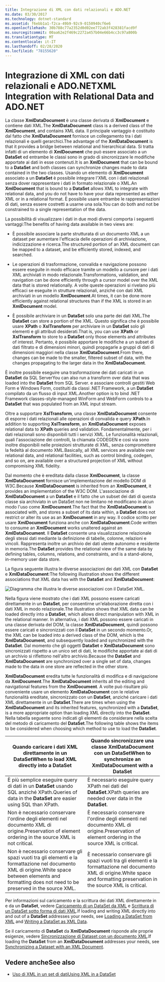 ```yaml
---
title: Integrazione di XML con dati relazionali e ADO.NET
ms.date: 03/30/2017
ms.technology: dotnet-standard
ms.assetid: f6ebb1a1-f2ca-49b9-92c9-0150940cf6e6
ms.openlocfilehash: 30b788c77a2352d0d02ee772ab3f428381facd9f
ms.sourcegitcommit: 00aa62e2f469c2272a457b04e66b4cc3c97a800b
ms.translationtype: MT
ms.contentlocale: it-IT
ms.lasthandoff: 02/28/2020
ms.locfileid: "78155620"
---
```

# <a name="xml-integration-with-relational-data-and-adonet"></a><span data-ttu-id="b0a2e-102">Integrazione di XML con dati relazionali e ADO.NET</span><span class="sxs-lookup"><span data-stu-id="b0a2e-102">XML Integration with Relational Data and ADO.NET</span></span>
<span data-ttu-id="b0a2e-103">La classe **XmlDataDocument** è una classe derivata di **XmlDocument** e contiene dati XML.</span><span class="sxs-lookup"><span data-stu-id="b0a2e-103">The **XmlDataDocument** class is a derived class of the **XmlDocument**, and contains XML data.</span></span> <span data-ttu-id="b0a2e-104">Il principale vantaggio è costituito dal fatto che **XmlDataDocument** fornisce un collegamento tra i dati relazionali e quelli gerarchici.</span><span class="sxs-lookup"><span data-stu-id="b0a2e-104">The advantage of the **XmlDataDocument** is that it provides a bridge between relational and hierarchical data.</span></span> <span data-ttu-id="b0a2e-105">Si tratta infatti di un elemento di **XmlDocument** che può essere associato a un **DataSet** ed entrambe le classi sono in grado di sincronizzare le modifiche apportate ai dati in esse contenuti.</span><span class="sxs-lookup"><span data-stu-id="b0a2e-105">It is an **XmlDocument** that can be bound to a **DataSet** and both classes can synchronize changes made to data contained in the two classes.</span></span> <span data-ttu-id="b0a2e-106">Usando un elemento di **XmlDocument** associato a un **DataSet** è possibile integrare l'XML con i dati relazionali senza dover rappresentare i dati in formato relazionale o XML.</span><span class="sxs-lookup"><span data-stu-id="b0a2e-106">An **XmlDocument** that is bound to a **DataSet** allows XML to integrate with relational data, and you do not have to have your data represented as either XML or in a relational format.</span></span> <span data-ttu-id="b0a2e-107">È possibile usare entrambe le rappresentazioni di dati, senza essere costretti a usarne una sola.</span><span class="sxs-lookup"><span data-stu-id="b0a2e-107">You can do both and not be constrained to a single representation of the data.</span></span>  
  
 <span data-ttu-id="b0a2e-108">La possibilità di visualizzare i dati in due modi diversi comporta i seguenti vantaggi:</span><span class="sxs-lookup"><span data-stu-id="b0a2e-108">The benefits of having data available in two views are:</span></span>  
  
- <span data-ttu-id="b0a2e-109">È possibile associare la parte strutturata di un documento XML a un dataset per aumentare l'efficacia delle operazioni di archiviazione, indicizzazione e ricerca.</span><span class="sxs-lookup"><span data-stu-id="b0a2e-109">The structured portion of an XML document can be mapped to a dataset, and be efficiently stored, indexed, and searched.</span></span>  
  
- <span data-ttu-id="b0a2e-110">Le operazioni di trasformazione, convalida e navigazione possono essere eseguite in modo efficace tramite un modello a cursore per i dati XML archiviati in modo relazionale.</span><span class="sxs-lookup"><span data-stu-id="b0a2e-110">Transformations, validation, and navigation can be done efficiently through a cursor model over the XML data that is stored relationally.</span></span> <span data-ttu-id="b0a2e-111">A volte queste operazioni si rivelano più efficaci se eseguite in strutture relazionali, anziché con dati XML archiviati in un modello **XmlDocument**.</span><span class="sxs-lookup"><span data-stu-id="b0a2e-111">At times, it can be done more efficiently against relational structures than if the XML is stored in an **XmlDocument** model.</span></span>  
  
- <span data-ttu-id="b0a2e-112">È possibile archiviare in un **DataSet** solo una parte dei dati XML.</span><span class="sxs-lookup"><span data-stu-id="b0a2e-112">The **DataSet** can store a portion of the XML.</span></span> <span data-ttu-id="b0a2e-113">Questo significa che è possibile usare **XPath** o **XslTransform** per archiviare in un **DataSet** solo gli elementi e gli attributi desiderati.</span><span class="sxs-lookup"><span data-stu-id="b0a2e-113">That is, you can use **XPath** or **XslTransform** to store to a **DataSet** only those elements and attributes of interest.</span></span> <span data-ttu-id="b0a2e-114">Pertanto, è possibile apportare le modifiche a un subset di dati filtrato e di dimensioni minori, quindi propagarle a gruppi di dati di dimensioni maggiori nella classe **XmlDataDocument**.</span><span class="sxs-lookup"><span data-stu-id="b0a2e-114">From there, changes can be made to the smaller, filtered subset of data, with the changes propagating to the larger data in the **XmlDataDocument**.</span></span>  
  
 <span data-ttu-id="b0a2e-115">È inoltre possibile eseguire una trasformazione dei dati caricati in un **DataSet** da SQL Server</span><span class="sxs-lookup"><span data-stu-id="b0a2e-115">You can also run a transform over data that was loaded into the **DataSet** from SQL Server.</span></span> <span data-ttu-id="b0a2e-116">e associare controlli gestiti Web Form e Windows Form, costituiti da classi .NET Framework, a un **DataSet** compilato da un flusso di input XML.</span><span class="sxs-lookup"><span data-stu-id="b0a2e-116">Another option is to bind .NET Framework classes-style-managed WinForm and WebForm controls to a **DataSet** that was populated from an XML input stream.</span></span>  
  
 <span data-ttu-id="b0a2e-117">Oltre a supportare **XslTransform**, una classe **XmlDataDocument** consente di esporre i dati relazionali alle operazioni di convalida e query **XPath**.</span><span class="sxs-lookup"><span data-stu-id="b0a2e-117">In addition to supporting **XslTransform**, an **XmlDataDocument** exposes relational data to **XPath** queries and validation.</span></span>  <span data-ttu-id="b0a2e-118">Fondamentalmente, per i dati relazionali sono disponibili tutti i servizi XML. Le funzionalità relazionali, quali l'associazione dei controlli, la chiamata CODEGEN e così via sono inoltre disponibili nelle proiezioni strutturate di XML, senza compromettere la fedeltà al documento XML.</span><span class="sxs-lookup"><span data-stu-id="b0a2e-118">Basically, all XML services are available over relational data, and relational facilities, such as control binding, codegen, and so on, are available over a structured projection of XML without compromising XML fidelity.</span></span>  
  
 <span data-ttu-id="b0a2e-119">Dal momento che è ereditata dalla classe **XmlDocument**, la classe **XmlDataDocument** fornisce un'implementazione del modello DOM di W3C.</span><span class="sxs-lookup"><span data-stu-id="b0a2e-119">Because **XmlDataDocument** is inherited from an **XmlDocument**, it provides an implementation of the W3C DOM.</span></span> <span data-ttu-id="b0a2e-120">L'associazione di **XmlDataDocument** a un **DataSet** e il fatto che un subset dei dati di questa classe sia archiviato in un DataSet non ne limitano né modificano in alcun modo l'uso come **XmlDocument**.</span><span class="sxs-lookup"><span data-stu-id="b0a2e-120">The fact that the **XmlDataDocument** is associated with, and stores a subset of its data within, a **DataSet** does not restrict or alter its use as an **XmlDocument** in any way.</span></span> <span data-ttu-id="b0a2e-121">Il codice scritto per usare **XmlDocument** funziona anche con **XmlDataDocument**.</span><span class="sxs-lookup"><span data-stu-id="b0a2e-121">Code written to consume an **XmlDocument** works unaltered against an **XmlDataDocument**.</span></span> <span data-ttu-id="b0a2e-122">Il **DataSet** consente una visualizzazione relazionale degli stessi dati mediante la definizione di tabelle, colonne, relazioni e vincoli. Rappresenta inoltre un archivio dei dati utente autonomo e residente in memoria.</span><span class="sxs-lookup"><span data-stu-id="b0a2e-122">The **DataSet** provides the relational view of the same data by defining tables, columns, relations, and constraints, and is a stand-alone, in-memory user data store.</span></span>  
  
 <span data-ttu-id="b0a2e-123">La figura seguente illustra le diverse associazioni dei dati XML con **DataSet** e **XmlDataDocument**:</span><span class="sxs-lookup"><span data-stu-id="b0a2e-123">The following illustration shows the different associations that XML data has with the **DataSet** and **XmlDataDocument**:</span></span>
  
 ![Diagramma che illustra le diverse associazioni con il DataSet XML.](./media/xml-integration-with-relational-data-and-adonet/xml-integration-relational-data-adodotnet.gif)  
  
 <span data-ttu-id="b0a2e-125">Nella figura viene mostrato che i dati XML possono essere caricati direttamente in un **DataSet**, per consentirne un'elaborazione diretta con i dati XML in modo relazionale.</span><span class="sxs-lookup"><span data-stu-id="b0a2e-125">The illustration shows that XML data can be loaded directly into a **DataSet**, which allows direct manipulation with XML in the relational manner.</span></span> <span data-ttu-id="b0a2e-126">In alternativa, i dati XML possono essere caricati in una classe derivata del DOM, la classe **XmlDataDocument**, quindi possono essere caricati e sincronizzati con il **DataSet** in un secondo momento.</span><span class="sxs-lookup"><span data-stu-id="b0a2e-126">Or, the XML can be loaded into a derived class of the DOM, which is the **XmlDataDocument**, and subsequently loaded and synchronized with the **DataSet**.</span></span> <span data-ttu-id="b0a2e-127">Dal momento che gli oggetti **DataSet** e **XmlDataDocument** sono sincronizzati rispetto a un unico set di dati, le modifiche apportate ai dati di un archivio si riflettono nell'altro archivio.</span><span class="sxs-lookup"><span data-stu-id="b0a2e-127">Because the **DataSet** and **XmlDataDocument** are synchronized over a single set of data, changes made to the data in one store are reflected in the other store.</span></span>  
  
 <span data-ttu-id="b0a2e-128">**XmlDataDocument** eredita tutte le funzionalità di modifica e di navigazione da **XmlDocument**.</span><span class="sxs-lookup"><span data-stu-id="b0a2e-128">The **XmlDataDocument** inherits all the editing and navigational features from the **XmlDocument**.</span></span> <span data-ttu-id="b0a2e-129">A volte può risultare più conveniente usare un elemento **XmlDataDocument** con le relative funzionalità ereditate, sincronizzato con un **DataSet**, anziché caricare i dati XML direttamente in un **DataSet**.</span><span class="sxs-lookup"><span data-stu-id="b0a2e-129">There are times when using the **XmlDataDocument** and its inherited features, synchronized with a **DataSet**, is a more appropriate option than loading XML directly into the **DataSet**.</span></span> <span data-ttu-id="b0a2e-130">Nella tabella seguente sono indicati gli elementi da considerare nella scelta del metodo di caricamento del **DataSet**.</span><span class="sxs-lookup"><span data-stu-id="b0a2e-130">The following table shows the items to be considered when choosing which method to use to load the **DataSet**.</span></span>  
  
|<span data-ttu-id="b0a2e-131">Quando caricare i dati XML direttamente in un DataSet</span><span class="sxs-lookup"><span data-stu-id="b0a2e-131">When to load XML directly into a DataSet</span></span>|<span data-ttu-id="b0a2e-132">Quando sincronizzare una classe XmlDataDocument con un DataSet</span><span class="sxs-lookup"><span data-stu-id="b0a2e-132">When to synchronize an XmlDataDocument with a DataSet</span></span>|  
|----------------------------------------------|-----------------------------------------------------------|  
|<span data-ttu-id="b0a2e-133">È più semplice eseguire query di dati in un **DataSet** usando SQL anziché XPath.</span><span class="sxs-lookup"><span data-stu-id="b0a2e-133">Queries of data in the **DataSet** are easier using SQL than XPath.</span></span>|<span data-ttu-id="b0a2e-134">È necessario eseguire query XPath nei dati del **DataSet**.</span><span class="sxs-lookup"><span data-stu-id="b0a2e-134">XPath queries are needed over data in the **DataSet**.</span></span>|  
|<span data-ttu-id="b0a2e-135">Non è necessario conservare l'ordine degli elementi nel documento XML di origine.</span><span class="sxs-lookup"><span data-stu-id="b0a2e-135">Preservation of element ordering in the source XML is not critical.</span></span>|<span data-ttu-id="b0a2e-136">È necessario conservare l'ordine degli elementi nel documento XML di origine.</span><span class="sxs-lookup"><span data-stu-id="b0a2e-136">Preservation of element ordering in the source XML is critical.</span></span>|  
|<span data-ttu-id="b0a2e-137">Non è necessario conservare gli spazi vuoti tra gli elementi e la formattazione nel documento XML di origine.</span><span class="sxs-lookup"><span data-stu-id="b0a2e-137">White space between elements and formatting does not need to be preserved in the source XML.</span></span>|<span data-ttu-id="b0a2e-138">È necessario conservare gli spazi vuoti tra gli elementi e la formattazione nel documento XML di origine.</span><span class="sxs-lookup"><span data-stu-id="b0a2e-138">White space and formatting preservation in the source XML is critical.</span></span>|  
  
 <span data-ttu-id="b0a2e-139">Per informazioni sul caricamento e la scrittura dei dati XML direttamente in e da un **DataSet**, vedere [Caricamento di un DataSet da XML](../../../../docs/framework/data/adonet/dataset-datatable-dataview/loading-a-dataset-from-xml.md) e [Scrittura di un DataSet sotto forma di dati XML](../../../../docs/framework/data/adonet/dataset-datatable-dataview/writing-dataset-contents-as-xml-data.md).</span><span class="sxs-lookup"><span data-stu-id="b0a2e-139">If loading and writing XML directly into and out of a **DataSet** addresses your needs, see [Loading a DataSet from XML](../../../../docs/framework/data/adonet/dataset-datatable-dataview/loading-a-dataset-from-xml.md) and [Writing a DataSet as XML Data](../../../../docs/framework/data/adonet/dataset-datatable-dataview/writing-dataset-contents-as-xml-data.md).</span></span>  
  
 <span data-ttu-id="b0a2e-140">Se il caricamento di **DataSet** da **XmlDataDocument** risponde alle proprie esigenze, vedere [Sincronizzazione di Dataset con un documento XML](../../../../docs/framework/data/adonet/dataset-datatable-dataview/dataset-and-xmldatadocument-synchronization.md).</span><span class="sxs-lookup"><span data-stu-id="b0a2e-140">If loading the **DataSet** from an **XmlDataDocument** addresses your needs, see [Synchronizing a Dataset with an XML Document](../../../../docs/framework/data/adonet/dataset-datatable-dataview/dataset-and-xmldatadocument-synchronization.md).</span></span>  
  
## <a name="see-also"></a><span data-ttu-id="b0a2e-141">Vedere anche</span><span class="sxs-lookup"><span data-stu-id="b0a2e-141">See also</span></span>

- [<span data-ttu-id="b0a2e-142">Uso di XML in un set di dati</span><span class="sxs-lookup"><span data-stu-id="b0a2e-142">Using XML in a DataSet</span></span>](../../../../docs/framework/data/adonet/dataset-datatable-dataview/using-xml-in-a-dataset.md)
